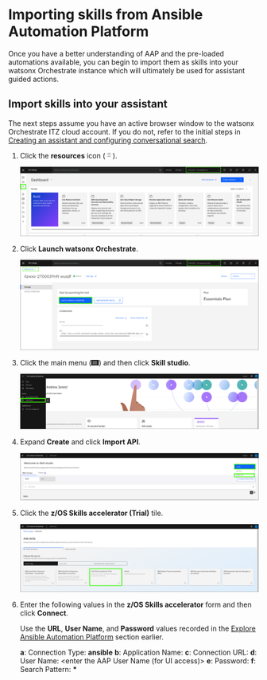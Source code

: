 # Importing skills from Ansible Automation Platform
Once you have a better understanding of AAP and the pre-loaded automations available, you can begin to import them as skills into your watsonx Orchestrate instance which will ultimately be used for assistant guided actions.

## Import skills into your assistant
The next steps assume you have an active browser window to the watsonx Orchestrate ITZ cloud account. If you do not, refer to the initial steps in [Creating an assistant and configuring conversational search](creatingAssistant-configuringConvoSearch.md).

1. Click the **resources** icon (![](_attachments/cloudResourcesIcon.png)).

    ![](_attachments/cloudResourcesMenu.png)

2. Click **Launch watsonx Orchestrate**.

    ![](_attachments/wOResource0.png)

3. Click the main menu (![](_attachments/hamburger.png)) and then click **Skill studio**.

    ![](_attachments/woSkillStudioMenu.png)

4. Expand **Create** and click **Import API**.

    ![](_attachments/woSkillStudioImportMenu.png)

5. Click the **z/OS Skills accelerator (Trial)** tile.

    ![](_attachments/skillsTrialTile.png)

6. Enter the following values in the **z/OS Skills accelerator** form and then click **Connect**.

    Use the **URL**, **User Name**, and **Password** values recorded in the [Explore Ansible Automation Platform](Setup/exploreAAP.md) section earlier.

    **a**: Connection Type: **ansible**
    **b**: Application Name: <enter a meaningful name for the skills you will import>
    **c**: Connection URL: <enter the URL for your AAP UI>
    **d**: User Name: <enter the AAP User Name (for UI access)>
    **e**: Password: <enter the AAP User Password>
    **f**: Search Pattern: **\***



